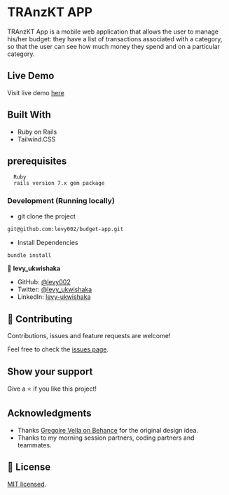 # TRAnzKT APP
TRAnzKT App is a mobile web application that allows the user to manage his/her budget: they have a list of transactions associated with a category, so that the user can see how much money they spend and on a particular category.

<!-- ![mobile (1)](https://user-images.githubusercontent.com/87197412/182374916-ed3aa8f3-837d-488d-80d2-c11159ef862b.png)
 ![mobile (2)](https://user-images.githubusercontent.com/87197412/182375362-330edb6e-2888-44f8-abf6-75130a15005a.png)
 -->


## Live Demo
 Visit live demo [here](https://dry-bastion-60998.herokuapp.com/)
 
 ## Built With
 - Ruby on Rails
 - Tailwind.CSS
 
## prerequisites
``` 
  Ruby
  rails version 7.x gem package 
```
### Development (Running locally)

- git clone the project

```bash 
git@github.com:levy002/budget-app.git
```

- Install Dependencies

```bash
bundle install
```

👤 **levy_ukwishaka**

- GitHub: [@levy002](https://github.com/levy002)
- Twitter: [ @levy_ukwishaka](https://twitter.com/levy_ukwishaka)
- LinkedIn: [levy-ukwishaka](https://www.linkedin.com/in/levy-ukwishaka)

## 🤝 Contributing

Contributions, issues and feature requests are welcome!

Feel free to check the [issues page](https://github.com/levy002/budget-app/issues).

## Show your support

Give a ⭐️ if you like this project!

## Acknowledgments
- Thanks [Gregoire Vella on Behance](https://www.behance.net/gregoirevella) for the original design idea.
- Thanks to my morning session partners, coding partners and teammates.

## 📝 License
[MIT licensed](https://github.com/levy002/recipe-app/blob/Dev/LICENSE).


